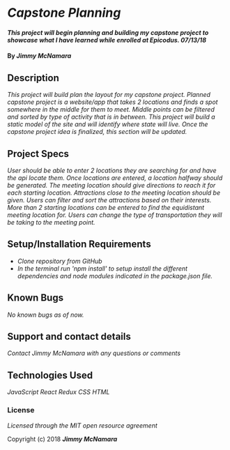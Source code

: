 # _Capstone Planning_

#### _This project will begin planning and building my capstone project to showcase what I have learned while enrolled at Epicodus.  07/13/18_

#### By _**Jimmy McNamara**_

## Description

_This project will build plan the layout for my capstone project.  Planned capstone project is a website/app that takes 2 locations and finds a spot somewhere in the middle for them to meet. Middle points can be filtered and sorted by type of activity that is in between. This project will build a static model of the site and will identify where state will live. Once the capstone project idea is finalized, this section will be updated._

## Project Specs

_User should be able to enter 2 locations they are searching for and have the api locate them._
_Once locations are entered, a location halfway should be generated._
_The meeting location should give directions to reach it for each starting location._
_Attractions close to the meeting location should be given._
_Users can filter and sort the attractions based on their interests._
_More than 2 starting locations can be entered to find the equidistant meeting location for._
_Users can change the type of transportation they will be taking to the meeting point._

## Setup/Installation Requirements

* _Clone repository from GitHub_
* _In the terminal run 'npm install' to setup install the different dependencies and node modules indicated in the package.json file._

## Known Bugs

_No known bugs as of now._

## Support and contact details

_Contact Jimmy McNamara with any questions or comments_

## Technologies Used

_JavaScript_
_React_
_Redux_
_CSS_
_HTML_

### License

*Licensed through the MIT open resource agreement*

Copyright (c) 2018 **_Jimmy McNamara_**
